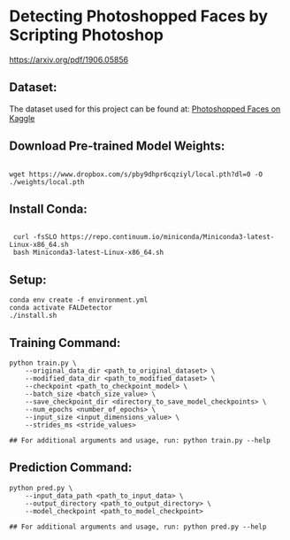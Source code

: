 # Detecting Photoshopped Faces by Scripting Photoshop

https://arxiv.org/pdf/1906.05856

## Dataset:

The dataset used for this project can be found at: [Photoshopped Faces on Kaggle](https://www.kaggle.com/datasets/tbourton/photoshopped-faces)

## Download Pre-trained Model Weights:
```

wget https://www.dropbox.com/s/pby9dhpr6cqziyl/local.pth?dl=0 -O ./weights/local.pth

```

## Install Conda:
```

 curl -fsSLO https://repo.continuum.io/miniconda/Miniconda3-latest-Linux-x86_64.sh
 bash Miniconda3-latest-Linux-x86_64.sh

```


## Setup:

```
conda env create -f environment.yml
conda activate FALDetector
./install.sh
```

## Training Command:

```
python train.py \
    --original_data_dir <path_to_original_dataset> \
    --modified_data_dir <path_to_modified_dataset> \
    --checkpoint <path_to_checkpoint_model> \
    --batch_size <batch_size_value> \
    --save_checkpoint_dir <directory_to_save_model_checkpoints> \
    --num_epochs <number_of_epochs> \
    --input_size <input_dimensions_value> \
    --strides_ms <stride_values>

## For additional arguments and usage, run: python train.py --help

```

## Prediction Command:

```
python pred.py \
    --input_data_path <path_to_input_data> \
    --output_directory <path_to_output_directory> \
    --model_checkpoint <path_to_model_checkpoint>

## For additional arguments and usage, run: python pred.py --help

```
